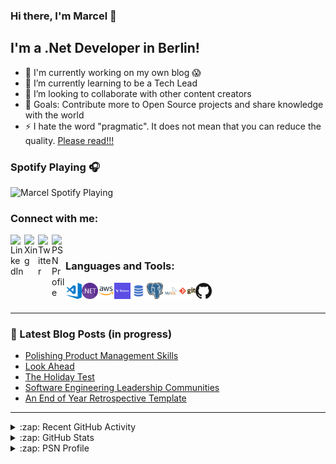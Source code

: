 ### Hi there, I'm Marcel 👋

## I'm a .Net Developer in Berlin!

- 🔭 I'm currently working on my own blog 😱
- 🌱 I’m currently learning to be a Tech Lead
- 👯 I’m looking to collaborate with other content creators
- 🥅 Goals: Contribute more to Open Source projects and share knowledge with the world
- ⚡ I hate the word "pragmatic". It does not mean that you can reduce the quality. [Please read!!!][pragmatic]

### Spotify Playing 🎧

<img src="https://novatorem.marcel-baltzer.vercel.app/api/spotify" alt="Marcel Spotify Playing" width="350" />

### Connect with me:

[<img align="left" alt="LinkedIn" width="22px" src="https://cdn.jsdelivr.net/npm/simple-icons@v3/icons/linkedin.svg" />][linkedin]
[<img align="left" alt="Xing" width="22px" src="https://cdn.jsdelivr.net/npm/simple-icons@v3/icons/xing.svg" />][xing]
[<img align="left" alt="Twitter" width="22px" src="https://cdn.jsdelivr.net/npm/simple-icons@v3/icons/twitter.svg" />][twitter]
[<img align="left" alt="PSN Profile" width="22px" src="https://cdn.jsdelivr.net/npm/simple-icons@v3/icons/playstation.svg" />][psn]

<br />

### Languages and Tools:

<img align="left" alt="Visual Studio Code" width="26px" src="https://raw.githubusercontent.com/github/explore/80688e429a7d4ef2fca1e82350fe8e3517d3494d/topics/visual-studio-code/visual-studio-code.png" />
<img align="left" alt="DotNet" width="26px" src="https://raw.githubusercontent.com/github/explore/80688e429a7d4ef2fca1e82350fe8e3517d3494d/topics/dotnet/dotnet.png" />
<img align="left" alt="AWS" width="26px" src="https://raw.githubusercontent.com/github/explore/80688e429a7d4ef2fca1e82350fe8e3517d3494d/topics/aws/aws.png" />
<img align="left" alt="Terraform" width="26px" src="https://raw.githubusercontent.com/github/explore/80688e429a7d4ef2fca1e82350fe8e3517d3494d/topics/terraform/terraform.png" />
<img align="left" alt="SQL" width="26px" src="https://raw.githubusercontent.com/github/explore/80688e429a7d4ef2fca1e82350fe8e3517d3494d/topics/sql/sql.png" />
<img align="left" alt="PostgreSQL" width="26px" src="https://raw.githubusercontent.com/github/explore/80688e429a7d4ef2fca1e82350fe8e3517d3494d/topics/postgresql/postgresql.png" />
<img align="left" alt="MySQL" width="26px" src="https://raw.githubusercontent.com/github/explore/80688e429a7d4ef2fca1e82350fe8e3517d3494d/topics/mysql/mysql.png" />
<img align="left" alt="Git" width="26px" src="https://raw.githubusercontent.com/github/explore/80688e429a7d4ef2fca1e82350fe8e3517d3494d/topics/git/git.png" />
<img align="left" alt="GitHub" width="26px" src="https://raw.githubusercontent.com/github/explore/78df643247d429f6cc873026c0622819ad797942/topics/github/github.png" />

<br />
<br />

---

### 📕 Latest Blog Posts (in progress)

<!-- BLOG-POST-LIST:START -->
- [Polishing Product Management Skills](https://www.patkua.com/blog/polishing-product-management-skills/)
- [Look Ahead](https://www.patkua.com/blog/look-ahead/)
- [The Holiday Test](https://www.patkua.com/blog/the-holiday-test/)
- [Software Engineering Leadership Communities](https://www.patkua.com/blog/software-engineering-leadership-communities/)
- [An End of Year Retrospective Template](https://www.patkua.com/blog/an-end-of-year-retrospective-template/)
<!-- BLOG-POST-LIST:END -->

---

<details>
  <summary>:zap: Recent GitHub Activity</summary>

<!--START_SECTION:activity-->
1. ❗️ Opened issue [#1](https://github.com/Marcel-Baltzer/Blog-Comments/issues/1) in [Marcel-Baltzer/Blog-Comments](https://github.com/Marcel-Baltzer/Blog-Comments)
<!--END_SECTION:activity-->

</details>

<details>
  <summary>:zap: GitHub Stats</summary>

  <img alt="Marcel's GitHub Stats" src="https://github-readme-stats.marcel-baltzer.vercel.app/api?username=Marcel-Baltzer&show_icons=true&hide_border=true" />

</details>

<details>
  <summary>:zap: PSN Profile</summary>

  <img alt="PSN Profile" src="https://card.psnprofiles.com/2/M0r7y_1337.png" />

</details>

[twitter]: https://twitter.com/marcelbaltzer
[linkedin]: https://linkedin.com/in/marcel-baltzer-4a369a93
[xing]: https://www.xing.com/profile/Marcel_Baltzer/cv
[psn]: https://my.playstation.com/profile/M0r7y_1337
[pragmatic]: https://lesen.amazon.de/kp/embed?asin=B07VRS84D1&preview=newtab&linkCode=kpe&ref_=cm_sw_r_kb_dp_ukTMFbKSSCRD7

